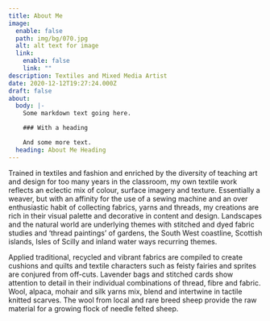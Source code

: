 ```yaml
---
title: About Me
image:
  enable: false
  path: img/bg/070.jpg
  alt: alt text for image
  link:
    enable: false
    link: ""
description: Textiles and Mixed Media Artist
date: 2020-12-12T19:27:24.000Z
draft: false
about:
  body: |-
    Some markdown text going here.

    ### With a heading

    And some more text.
  heading: About Me Heading
---
```


Trained in textiles and fashion and enriched by the diversity of teaching art and design for too many years in the classroom, my own textile work reflects an eclectic mix of colour, surface imagery and texture.  Essentially a weaver, but with an affinity for the use of a sewing machine and an over enthusiastic habit of collecting  fabrics, yarns and threads, my creations are rich in their visual palette and decorative in content and design. Landscapes and the natural world are underlying themes with stitched and dyed fabric studies and ‘thread paintings’ of gardens, the South West coastline, Scottish islands, Isles of Scilly and inland water ways recurring themes.

Applied traditional, recycled and vibrant fabrics are compiled to create cushions and quilts and textile characters such as feisty fairies and sprites are conjured from off-cuts. Lavender bags and stitched cards show attention to detail in their individual combinations of thread, fibre and fabric. Wool, alpaca, mohair and silk yarns mix, blend and intertwine in tactile knitted scarves. The wool from local and rare breed sheep provide the raw material for a growing flock of needle felted sheep.